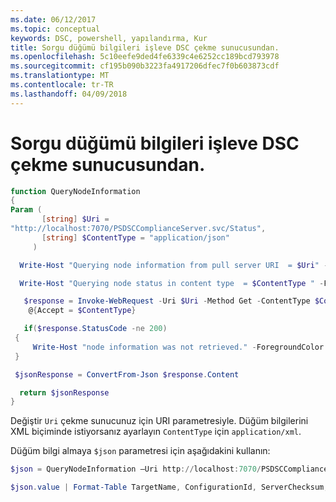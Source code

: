 ```yaml
---
ms.date: 06/12/2017
ms.topic: conceptual
keywords: DSC, powershell, yapılandırma, Kur
title: Sorgu düğümü bilgileri işleve DSC çekme sunucusundan.
ms.openlocfilehash: 5c10eefe9ded4fe6339c4e6252cc189bcd793978
ms.sourcegitcommit: cf195b090b3223fa4917206dfec7f0b603873cdf
ms.translationtype: MT
ms.contentlocale: tr-TR
ms.lasthandoff: 04/09/2018
---
```

# <a name="dsc-function-to-query-node-information-from-pull-server"></a>Sorgu düğümü bilgileri işleve DSC çekme sunucusundan.

```powershell
function QueryNodeInformation
{
Param (
       [string] $Uri =
"http://localhost:7070/PSDSCComplianceServer.svc/Status",
       [string] $ContentType = "application/json"
     )

  Write-Host "Querying node information from pull server URI  = $Uri" -ForegroundColor Green

  Write-Host "Querying node status in content type  = $ContentType " -ForegroundColor Green

   $response = Invoke-WebRequest -Uri $Uri -Method Get -ContentType $ContentType -UseDefaultCredentials -Headers
    @{Accept = $ContentType}

   if($response.StatusCode -ne 200)
 {
     Write-Host "node information was not retrieved." -ForegroundColor Red
 }

 $jsonResponse = ConvertFrom-Json $response.Content

  return $jsonResponse
}
```

Değiştir `Uri` çekme sunucunuz için URI parametresiyle. Düğüm bilgilerini XML biçiminde istiyorsanız ayarlayın `ContentType` için `application/xml`.

Düğüm bilgi almaya `$json` parametresi için aşağıdakini kullanın:

```powershell
$json = QueryNodeInformation –Uri http://localhost:7070/PSDSCComplianceServer.svc/Status

$json.value | Format-Table TargetName, ConfigurationId, ServerChecksum, NodeCompliant, LastComplianceTime, StatusCode
```
